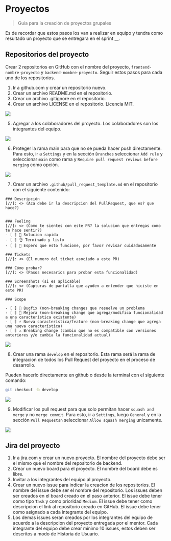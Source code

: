 # Proyectos
> Guia para la creación de proyectos grupales

Es de recordar que estos pasos los van a realizar en equipo y tendra como resultado un proyecto que se entregara en el sprint __.

## Repositorios del proyecto
Crear 2 repositorios en GitHub con el nombre del proyecto, `frontend-nombre-proyecto` y `backend-nombre-proyecto`. Seguir estos pasos para cada uno de los repositorios.

1. Ir a github.com y crear un repositorio nuevo.
2. Crear un archivo README.md en el repositorio.
3. Crear un archivo .gitignore en el repositorio.
4. Crear un archivo LICENSE en el repositorio. Licencia MIT.

<img src="./.img/create_repo.png" >

5. Agregar a los colaboradores del proyecto. Los colaboradores son los integrantes del equipo.

<img src="./.img/add_collaborators.png" >

6. Proteger la rama main para que no se pueda hacer push directamente. Para esto, ir a `Settings` y en la sección `Branches` seleccionar `Add rule` y seleccionar `main` como rama y `Require pull request reviews before merging` como opción.

<img src="./.img/branch_protection_rule.png" >

7. Crear un archivo `.github/pull_request_template.md` en el repositorio con el siguiente contenido:

```
### Descripción
[//]: <> (Aca debe ir la descripcion del PullRequest, que es? que hace?)


### Feeling
[//]: <> (Como te sientes con este PR? la solucion que entregas como te hace sentir?)
- [ ] 🤙 Solucion rapida
- [ ] 👌 Terminado y listo
- [ ] 🤞 Espero que esto funcione, por favor revisar cuidadosamente

### Tickets
[//]: <> (El numero del ticket asociado a este PR)

### Cómo probar?
[//]: <> (Pasos necesarios para probar esta funcionalidad)

### Screenshots (si es aplicable)
[//]: <> (Capturas de pantalla que ayuden a entender que hiciste en este PR)

### Scope

- [ ] 🐞 Bugfix (non-breaking changes que resuelve un problema
- [ ] 💚 Mejora (non-breaking change que agrega/modifica funcionalidad a una característica existente)
- [ ] ⚡️ Nueva característica/feature (non-breaking change que agrega una nueva característica)
- [ ] ⚠️ Breaking change (cambio que no es compatible con versiones anteriores y/o cambia la funcionalidad actual)

```

<img src="./.img/pull_request_template.png" >

8. Crear una rama `develop` en el repositorio. Esta rama será la rama de integracion de todos los Pull Request del proyecto en el proceso de desarrollo.

Pueden hacerlo directamente en github o desde la terminal con el siguiente comando:

```bash
git checkout -b develop
```

<img src="./.img/create_branch.png" >

9. Modificar los pull request para que solo permitan hacer `squash and merge` y no `merge commit`. Para esto, ir a `Settings`, luego `General` y en la sección `Pull Requestsn` seleccionar `Allow squash merging` unicamente.

<img src="./.img/squash_merging.png" >

## Jira del proyecto

1. Ir a jira.com y crear un nuevo proyecto. El nombre del proyecto debe ser el mismo que el nombre del repositorio de backend.
2. Crear un nuevo board para el proyecto. El nombre del board debe es libre.
3. Invitar a los integrantes del equipo al proyecto.
4. Crear un nuevo issue para indicar la creacion de los repositorios. El nombre del issue debe ser el nombre del repositorio. Los issues deben ser creados en el board creado en el paso anterior. El issue debe tener como tipo `Task` y como prioridad `Medium`. El issue debe tener como descripcion el link al repositorio creado en GitHub. El issue debe tener como asignado a cada integrante del equipo.
5. Los demas issues seran creados por los integrantes del equipo de acuerdo a la descripcion del proyecto entregada por el mentor. Cada integrante del equipo debe crear minimo 10 issues, estos deben ser descritos a modo de Historia de Usuario.


